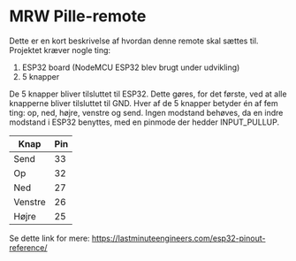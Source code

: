 # MRW Pille-remote
Dette er en kort beskrivelse af hvordan denne remote skal sættes til.
Projektet kræver nogle ting:
1. ESP32 board (NodeMCU ESP32 blev brugt under udvikling)
2. 5 knapper

De 5 knapper bliver tilsluttet til ESP32. Dette gøres, for det første, ved at alle knapperne bliver tilsluttet til GND.
Hver af de 5 knapper betyder én af fem ting: op, ned, højre, venstre og send. Ingen modstand behøves, da en indre modstand i ESP32 benyttes, med en pinmode der hedder INPUT_PULLUP.

| Knap    | Pin |
|---------|-----|
| Send    | 33  |
| Op      | 32  |
| Ned     | 27  |
| Venstre | 26  |
| Højre   | 25  |

Se dette link for mere: https://lastminuteengineers.com/esp32-pinout-reference/